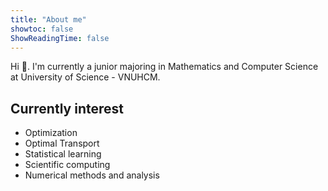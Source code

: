 ```yaml
---
title: "About me"
showtoc: false
ShowReadingTime: false
---
```


Hi 🐧. I'm currently a junior majoring in Mathematics and Computer Science at 
University of Science - VNUHCM.

<!-- I love how mathematics can be applied to solve real-world problem. With that, I'm trying my best to become a researcher.  -->

## Currently interest
- Optimization
- Optimal Transport
- Statistical learning
- Scientific computing
- Numerical methods and analysis